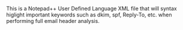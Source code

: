 This is a Notepad++ User Defined Language XML file that will syntax higlight important keywords such as dkim, spf, Reply-To, etc. when performing full email header analysis. 
